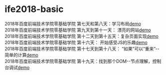 # ife2018-basic
2018年百度前端技术学院零基础学院
第七天和第八天：学习布局[demo](http://laginalin.github.io/ife2018-basic/layout.html)<br />
2018年百度前端技术学院零基础学院 第九天到第十一天： 漂亮的网站[demo](http://laginalin.github.io/ife2018-basic/index.html)<br />
2018年百度前端技术学院零基础学院 第十二天到第十五天：复杂页面实现[demo](http://laginalin.github.io/ife2018-basic/chat.html)<br />
2018年百度前端技术学院零基础学院 第十六天： 开始感受JS的乐趣[demo](http://laginalin.github.io/ife2018-basic/resume.html)<br />
2018年百度前端技术学院零基础学院 第十七天到第十八天： “如果”可以“重来”--简单的计算[demo](http://laginalin.github.io/ife2018-basic/js_16.html)<br />
2018年百度前端技术学院零基础学院 第十九天：找到那个DOM--节点理解，控制台调试[demo](http://laginalin.github.io/ife2018-basic/js_19.html)<br />


